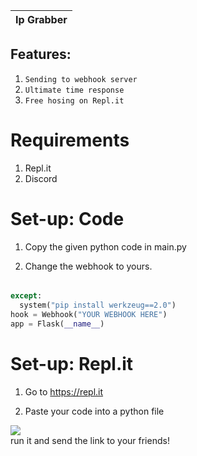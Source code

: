 | Ip Grabber | 
| ------------- | 

## Features:
1. `Sending to webhook server`
2. `Ultimate time response`
3. `Free hosing on Repl.it`


# Requirements

1. Repl.it
2. Discord

# Set-up: Code

1. Copy the given python code in main.py

2. Change the webhook to yours.
######

```py
except:
  system("pip install werkzeug==2.0")
hook = Webhook("YOUR WEBHOOK HERE")
app = Flask(__name__)
```


# Set-up: Repl.it

1. Go to https://repl.it

2. Paste your code into a python file
<img src="https://cdn.discordapp.com/attachments/992574691325788203/993314541981159434/unknown.png">
<br>
run it and send the link to your friends!
